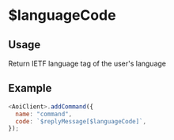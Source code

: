 # $languageCode

## Usage

Return IETF language tag of the user's language

## Example

```javascript
<AoiClient>.addCommand({
  name: "command",
  code: `$replyMessage[$languageCode]`,
});
```
